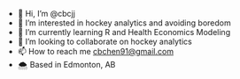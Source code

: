 - 👋 Hi, I’m @cbcjj
- 👀 I’m interested in hockey analytics and avoiding boredom
- 🌱 I’m currently learning R and Health Economics Modeling
- 💞️ I’m looking to collaborate on hockey analytics
- 📫 How to reach me cbchen91@gmail.com
- 🌨️ Based in Edmonton, AB

<!---
cbcjj/cbcjj is a ✨ special ✨ repository because its `README.md` (this file) appears on your GitHub profile.
You can click the Preview link to take a look at your changes.
--->
